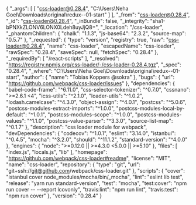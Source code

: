 {
  "_args": [
    [
      "css-loader@0.28.4",
      "C:\\Users\\Neha Goel\\Downloads\\original\\redux--01-start"
    ]
  ],
  "_from": "css-loader@0.28.4",
  "_id": "css-loader@0.28.4",
  "_inBundle": false,
  "_integrity": "sha1-bPNXkZLONV6LONX0Ldeh8uyJjQ8=",
  "_location": "/css-loader",
  "_phantomChildren": {
    "chalk": "1.1.3",
    "js-base64": "2.3.2",
    "source-map": "0.5.7"
  },
  "_requested": {
    "type": "version",
    "registry": true,
    "raw": "css-loader@0.28.4",
    "name": "css-loader",
    "escapedName": "css-loader",
    "rawSpec": "0.28.4",
    "saveSpec": null,
    "fetchSpec": "0.28.4"
  },
  "_requiredBy": [
    "/react-scripts"
  ],
  "_resolved": "https://registry.npmjs.org/css-loader/-/css-loader-0.28.4.tgz",
  "_spec": "0.28.4",
  "_where": "C:\\Users\\Neha Goel\\Downloads\\original\\redux--01-start",
  "author": {
    "name": "Tobias Koppers @sokra"
  },
  "bugs": {
    "url": "https://github.com/webpack/css-loader/issues"
  },
  "dependencies": {
    "babel-code-frame": "^6.11.0",
    "css-selector-tokenizer": "^0.7.0",
    "cssnano": ">=2.6.1 <4",
    "icss-utils": "^2.1.0",
    "loader-utils": "^1.0.2",
    "lodash.camelcase": "^4.3.0",
    "object-assign": "^4.0.1",
    "postcss": "^5.0.6",
    "postcss-modules-extract-imports": "^1.0.0",
    "postcss-modules-local-by-default": "^1.0.1",
    "postcss-modules-scope": "^1.0.0",
    "postcss-modules-values": "^1.1.0",
    "postcss-value-parser": "^3.3.0",
    "source-list-map": "^0.1.7"
  },
  "description": "css loader module for webpack",
  "devDependencies": {
    "codecov": "^1.0.1",
    "eslint": "3.14.0",
    "istanbul": "^0.4.5",
    "mocha": "^3.2.0",
    "should": "^11.1.2",
    "standard-version": "^4.0.0"
  },
  "engines": {
    "node": ">=0.12.0 || >=4.3.0 <5.0.0 || >=5.10"
  },
  "files": [
    "index.js",
    "locals.js",
    "lib"
  ],
  "homepage": "https://github.com/webpack/css-loader#readme",
  "license": "MIT",
  "name": "css-loader",
  "repository": {
    "type": "git",
    "url": "git+ssh://git@github.com/webpack/css-loader.git"
  },
  "scripts": {
    "cover": "istanbul cover node_modules/mocha/bin/_mocha",
    "lint": "eslint lib test",
    "release": "yarn run standard-version",
    "test": "mocha",
    "test:cover": "npm run cover -- --report lcovonly",
    "travis:lint": "npm run lint",
    "travis:test": "npm run cover"
  },
  "version": "0.28.4"
}
